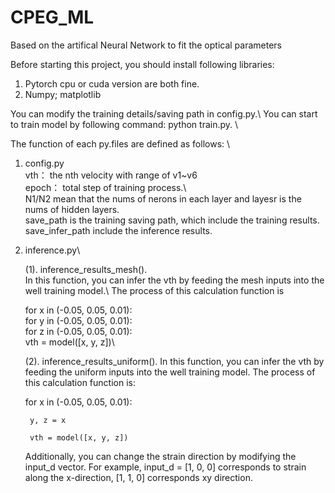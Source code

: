 # CPEG_ML
Based on the artifical Neural Network to fit the optical parameters

Before starting this project, you should install following libraries: 

1. Pytorch cpu or cuda version are both fine.
2. Numpy; matplotlib

You can modify the training details/saving path in config.py.\\
You can start to train model by following command: python train.py. \\

The function of each py.files are defined as follows: \

1. config.py\
   vth： the nth velocity with range of v1~v6\
   epoch： total step of training process.\  
   N1/N2 mean that the nums of nerons in each layer and layesr is the nums of hidden layers.\
   save_path is the training saving path, which include the training results.\
   save_infer_path include the inference results.

2. inference.py\
   
   (1). inference_results_mesh().\
   In this function, you can infer the vth by feeding the mesh inputs into the well training model.\ 
   The process of this calculation function is
   
      for x in (-0.05, 0.05, 0.01):\
        for y in (-0.05, 0.05, 0.01):\
             for z in (-0.05, 0.05, 0.01):\
                 vth = model([x, y, z])\
   
   (2). inference_results_uniform().
   In this function, you can infer the vth by feeding the uniform inputs into the well training model. 
   The process of this calculation function is:

   for x in (-0.05, 0.05, 0.01):

        y, z = x

        vth = model([x, y, z])
   
   Additionally, you can change the strain direction by modifying the input_d vector. For example, input_d = [1, 0, 0] corresponds to strain along the x-direction, [1, 1, 0] corresponds xy direction.

   

